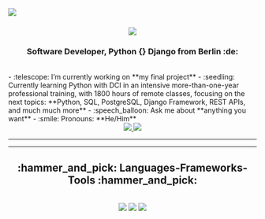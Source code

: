 <img align="left" src="https://img.shields.io/badge/visitors-1120-blue" />
<h1 align="center">
    <img src="https://readme-typing-svg.herokuapp.com/?font=Righteous&size=35&center=true&vCenter=true&width=500&height=70&duration=4000&lines=Hi+There!+👋;+I'm+Jonathan+Davies!;" />
</h1>
<h3 align="center">Software Developer, Python {} Django from Berlin :de:</h3>
<br/>
- :telescope: I’m currently working on **my final project**
- :seedling: Currently learning Python with DCI in an intensive more-than-one-year professional training, with 1800 hours of remote classes, focusing on the next topics:  **Python, SQL, PostgreSQL, Django Framework, REST APIs,  and much much more**
- :speech_balloon: Ask me about **anything you want**
- :smile: Pronouns: **He/Him**
</div>
<div align="center">
  <a href="mailto:joesaudi@hotmail.com">
    <img src="https://img.shields.io/badge/Outlook-0078D4?style=for-the-badge&logo=microsoft-outlook&logoColor=white" />
  </a>
  <a href="www.linkedin.com/in/jonathan-erasmus-davies-396a1420 target="_blank">
    <img src="https://img.shields.io/badge/LinkedIn-0077B5?style=for-the-badge&logo=linkedin&logoColor=white" />
  </a>
 
   
  </a>
</div>
<hr/>
<hr/>
<h2 align="center">:hammer_and_pick: Languages-Frameworks-Tools :hammer_and_pick:</h2>
<br/>
<div align="center">
    <img src="https://skillicons.dev/icons?i=python,spring,mysql,postgresql,windows,linux,apple" />
    <img src="https://skillicons.dev/icons?i=javascript,bootstrap,css,html" />
    <img src="https://skillicons.dev/icons?i=github,vscode" /><br>
</div>
<br/>
